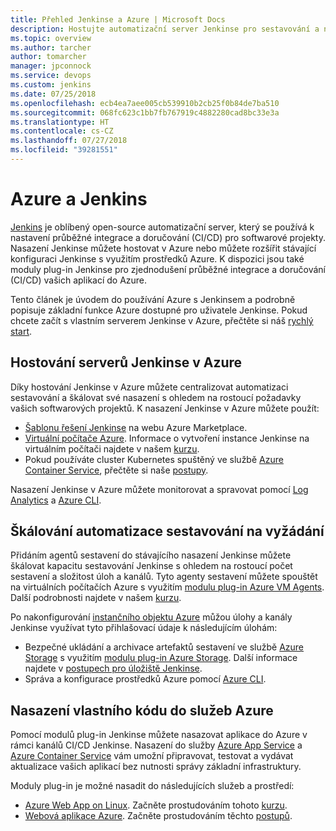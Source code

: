 ```yaml
---
title: Přehled Jenkinse a Azure | Microsoft Docs
description: Hostujte automatizační server Jenkinse pro sestavování a nasazování v Azure a rozšiřte své kanály průběžné integrace a nasazování (CI/CD) s využitím výpočetních prostředků a prostředků úložiště Azure.
ms.topic: overview
ms.author: tarcher
author: tomarcher
manager: jpconnock
ms.service: devops
ms.custom: jenkins
ms.date: 07/25/2018
ms.openlocfilehash: ecb4ea7aee005cb539910b2cb25f0b84de7ba510
ms.sourcegitcommit: 068fc623c1bb7fb767919c4882280cad8bc33e3a
ms.translationtype: HT
ms.contentlocale: cs-CZ
ms.lasthandoff: 07/27/2018
ms.locfileid: "39281551"
---
```

# <a name="azure-and-jenkins"></a>Azure a Jenkins

[Jenkins](https://jenkins.io/) je oblíbený open-source automatizační server, který se používá k nastavení průběžné integrace a doručování (CI/CD) pro softwarové projekty. Nasazení Jenkinse můžete hostovat v Azure nebo můžete rozšířit stávající konfiguraci Jenkinse s využitím prostředků Azure. K dispozici jsou také moduly plug-in Jenkinse pro zjednodušení průběžné integrace a doručování (CI/CD) vašich aplikací do Azure.

Tento článek je úvodem do používání Azure s Jenkinsem a podrobně popisuje základní funkce Azure dostupné pro uživatele Jenkinse. Pokud chcete začít s vlastním serverem Jenkinse v Azure, přečtěte si náš [rychlý start](install-jenkins-solution-template.md).

## <a name="host-your-jenkins-servers-in-azure"></a>Hostování serverů Jenkinse v Azure

Díky hostování Jenkinse v Azure můžete centralizovat automatizaci sestavování a škálovat své nasazení s ohledem na rostoucí požadavky vašich softwarových projektů. K nasazení Jenkinse v Azure můžete použít:
 
- [Šablonu řešení Jenkinse](install-jenkins-solution-template.md) na webu Azure Marketplace.
- [Virtuální počítače Azure](/azure/virtual-machines/linux/overview). Informace o vytvoření instance Jenkinse na virtuálním počítači najdete v našem [kurzu](/azure/virtual-machines/linux/tutorial-jenkins-github-docker-cicd).
- Pokud používáte cluster Kubernetes spuštěný ve službě [Azure Container Service](/azure/container-service/kubernetes/container-service-kubernetes-walkthrough), přečtěte si naše [postupy](/azure/container-service/kubernetes/container-service-kubernetes-jenkins).

Nasazení Jenkinse v Azure můžete monitorovat a spravovat pomocí [Log Analytics](/azure/log-analytics/log-analytics-overview) a [Azure CLI](/cli/azure).

## <a name="scale-your-build-automation-on-demand"></a>Škálování automatizace sestavování na vyžádání

Přidáním agentů sestavení do stávajícího nasazení Jenkinse můžete škálovat kapacitu sestavování Jenkinse s ohledem na rostoucí počet sestavení a složitost úloh a kanálů. Tyto agenty sestavení můžete spouštět na virtuálních počítačích Azure s využitím [modulu plug-in Azure VM Agents](jenkins-azure-vm-agents.md). Další podrobnosti najdete v našem [kurzu](/azure/jenkins/jenkins-azure-vm-agents).

Po nakonfigurování [instančního objektu Azure](/azure/azure-resource-manager/resource-group-overview) můžou úlohy a kanály Jenkinse využívat tyto přihlašovací údaje k následujícím úlohám:

- Bezpečné ukládání a archivace artefaktů sestavení ve službě [Azure Storage](/azure/storage/common/storage-introduction) s využitím [modulu plug-in Azure Storage](https://plugins.jenkins.io/windows-azure-storage). Další informace najdete v [postupech pro úložiště Jenkinse](/azure/storage/common/storage-java-jenkins-continuous-integration-solution).
- Správa a konfigurace prostředků Azure pomocí [Azure CLI](/azure/jenkins/execute-cli-jenkins-pipeline).

## <a name="deploy-your-code-into-azure-services"></a>Nasazení vlastního kódu do služeb Azure

Pomocí modulů plug-in Jenkinse můžete nasazovat aplikace do Azure v rámci kanálů CI/CD Jenkinse. Nasazení do služby [Azure App Service](/azure/app-service/) a [Azure Container Service](/azure/container-service/kubernetes/) vám umožní připravovat, testovat a vydávat aktualizace vašich aplikací bez nutnosti správy základní infrastruktury.

 Moduly plug-in je možné nasadit do následujících služeb a prostředí:

- [Azure Web App on Linux](/azure/app-service/containers/app-service-linux-intro). Začněte prostudováním tohoto [kurzu](java-deploy-webapp-tutorial.md).
- [Webová aplikace Azure](/azure/app-service/app-service-web-overview). Začněte prostudováním těchto [postupů](deploy-Jenkins-app-service-plugin.md).